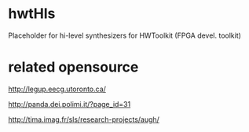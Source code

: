 # hwtHls
Placeholder for hi-level synthesizers for HWToolkit (FPGA devel. toolkit)

# related opensource

http://legup.eecg.utoronto.ca/

http://panda.dei.polimi.it/?page_id=31

http://tima.imag.fr/sls/research-projects/augh/
